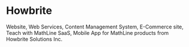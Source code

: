# Howbrite
Website, Web Services, Content Management System, E-Commerce site, Teach with MathLine SaaS, Mobile App for MathLine products from Howbrite Solutions Inc.
